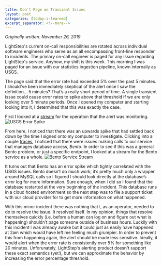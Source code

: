 ```yaml
---
title: Don't Page on Transient Issues
layout: post
categories: [today-i-learned]
excerpt_separator: <!--more-->
---
```


*Originally written: November 26, 2019*

LightStep's current on-call responsibilities are rotated across individual software engineers who serve as an all encompassing front-line responder to incidents. The primary on-call engineer is paged for any issue regarding LightStep's service. Anyhow, my shift is this week. This morning I was paged for an issue with our statistics ingestion pipeline, known internally as USGS.
 <!--more-->

The page said that the error rate had exceeded 5% over the past 5 minutes. I should’ve been immediately skeptical of the alert once I saw the definition... 5 minutes? That’s a really short period of time. A single transient issue could cause error rates to spike above that threshold if we are only looking over 5 minute periods. Once I opened my computer and starting looking into it, I determined that this was exactly the case. 

First I looked at a [stream](https://docs.lightstep.com/docs/monitor-your-saved-queries) for the operation that the alert was monitoring. 
![USGS Error Spike]({{site.baseurl}}/uploads/img/usgs_error_spike.png)

From here,  I noticed that there was an upwards spike that had settled back down by the time I signed onto my computer to investigate. Clicking into a couple [traces](https://docs.lightstep.com/docs/view-end-to-end-traces), I noticed that there were issues making calls to our service that manages database access, *Bento*. In order to see if this was a general Bento problem, or just a specific endpoint, I looked at a stream for the Bento service as a whole.
![Bento Service Stream]({{site.baseurl}}/uploads/img/bento_error_spike.png)
 
It turns out that Bento has an error spike which tightly correlated with the USGS issues. Bento doesn’t do much work, it’s pretty much only a wrapper around MySQL calls so I figured I should look directly at the database’s error log for more information. Sure enough, when I did so I found that the database restarted at the very beginning of the incident. This database runs in a cloud hosted environment so the next step was to file a support ticket with our cloud provider for to get more information on what happened.

With this minor incident there was nothing that I, as an operator, needed to do to resolve the issue. It resolved itself. In my opinion, things that resolve themselves quickly (i.e. before a human can log on and figure out what is happening) shouldn’t page someone outside of business hours. Luckily with this incident I was already awake but it could just as easily have happened at 2am which would have left me feeling much grumpier. In order to prevent this from happening again, the alert should be made less sensitive. Ideally, it would alert when the error rate is consistently over 5% for something like 20 minutes. Unforunately, LightStep's alerting product doesn't support these exact semantics (yet!), but we can approximate the behavior by increasing the error percentage threshold.
